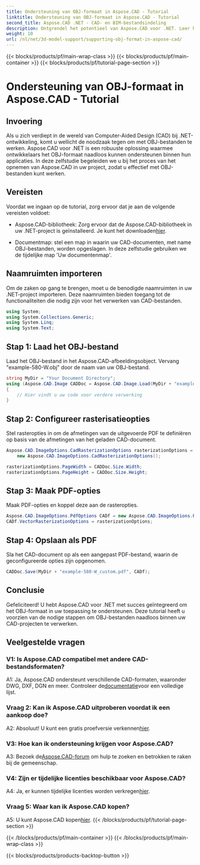 ```yaml
---
title: Ondersteuning van OBJ-formaat in Aspose.CAD - Tutorial
linktitle: Ondersteuning van OBJ-formaat in Aspose.CAD - Tutorial
second_title: Aspose.CAD .NET - CAD- en BIM-bestandsindeling
description: Ontgrendel het potentieel van Aspose.CAD voor .NET. Leer hoe u het OBJ-formaat naadloos kunt ondersteunen in uw CAD-toepassingen met deze stapsgewijze zelfstudie.
weight: 10
url: /nl/net/3d-model-support/supporting-obj-format-in-aspose-cad/
---
```


{{< blocks/products/pf/main-wrap-class >}}
{{< blocks/products/pf/main-container >}}
{{< blocks/products/pf/tutorial-page-section >}}

# Ondersteuning van OBJ-formaat in Aspose.CAD - Tutorial

## Invoering

Als u zich verdiept in de wereld van Computer-Aided Design (CAD) bij .NET-ontwikkeling, komt u wellicht de noodzaak tegen om met OBJ-bestanden te werken. Aspose.CAD voor .NET is een robuuste oplossing waarmee ontwikkelaars het OBJ-formaat naadloos kunnen ondersteunen binnen hun applicaties. In deze zelfstudie begeleiden we u bij het proces van het opnemen van Aspose.CAD in uw project, zodat u effectief met OBJ-bestanden kunt werken.

## Vereisten

Voordat we ingaan op de tutorial, zorg ervoor dat je aan de volgende vereisten voldoet:

-  Aspose.CAD-bibliotheek: Zorg ervoor dat de Aspose.CAD-bibliotheek in uw .NET-project is geïnstalleerd. Je kunt het downloaden[hier](https://releases.aspose.com/cad/net/).

- Documentmap: stel een map in waarin uw CAD-documenten, met name OBJ-bestanden, worden opgeslagen. In deze zelfstudie gebruiken we de tijdelijke map 'Uw documentenmap'.

## Naamruimten importeren

Om de zaken op gang te brengen, moet u de benodigde naamruimten in uw .NET-project importeren. Deze naamruimten bieden toegang tot de functionaliteiten die nodig zijn voor het verwerken van CAD-bestanden.

```csharp
using System;
using System.Collections.Generic;
using System.Linq;
using System.Text;
```


## Stap 1: Laad het OBJ-bestand

Laad het OBJ-bestand in het Aspose.CAD-afbeeldingsobject. Vervang "example-580-W.obj" door de naam van uw OBJ-bestand.

```csharp
string MyDir = "Your Document Directory";
using (Aspose.CAD.Image CADDoc = Aspose.CAD.Image.Load(MyDir + "example-580-W.obj"))
{
    // Hier vindt u uw code voor verdere verwerking
}
```

## Stap 2: Configureer rasterisatieopties

Stel rasteropties in om de afmetingen van de uitgevoerde PDF te definiëren op basis van de afmetingen van het geladen CAD-document.

```csharp
Aspose.CAD.ImageOptions.CadRasterizationOptions rasterizationOptions =
    new Aspose.CAD.ImageOptions.CadRasterizationOptions();

rasterizationOptions.PageWidth = CADDoc.Size.Width;
rasterizationOptions.PageHeight = CADDoc.Size.Height;
```

## Stap 3: Maak PDF-opties

Maak PDF-opties en koppel deze aan de rasteropties.

```csharp
Aspose.CAD.ImageOptions.PdfOptions CADf = new Aspose.CAD.ImageOptions.PdfOptions();
CADf.VectorRasterizationOptions = rasterizationOptions;
```

## Stap 4: Opslaan als PDF

Sla het CAD-document op als een aangepast PDF-bestand, waarin de geconfigureerde opties zijn opgenomen.

```csharp
CADDoc.Save(MyDir + "example-580-W_custom.pdf", CADf);
```

## Conclusie

Gefeliciteerd! U hebt Aspose.CAD voor .NET met succes geïntegreerd om het OBJ-formaat in uw toepassing te ondersteunen. Deze tutorial heeft u voorzien van de nodige stappen om OBJ-bestanden naadloos binnen uw CAD-projecten te verwerken.

## Veelgestelde vragen

### V1: Is Aspose.CAD compatibel met andere CAD-bestandsformaten?

 A1: Ja, Aspose.CAD ondersteunt verschillende CAD-formaten, waaronder DWG, DXF, DGN en meer. Controleer de[documentatie](https://reference.aspose.com/cad/net/)voor een volledige lijst.

### Vraag 2: Kan ik Aspose.CAD uitproberen voordat ik een aankoop doe?

 A2: Absoluut! U kunt een gratis proefversie verkennen[hier](https://releases.aspose.com/).

### V3: Hoe kan ik ondersteuning krijgen voor Aspose.CAD?

 A3: Bezoek de[Aspose.CAD-forum](https://forum.aspose.com/c/cad/19) om hulp te zoeken en betrokken te raken bij de gemeenschap.

### V4: Zijn er tijdelijke licenties beschikbaar voor Aspose.CAD?

 A4: Ja, er kunnen tijdelijke licenties worden verkregen[hier](https://purchase.aspose.com/temporary-license/).

### Vraag 5: Waar kan ik Aspose.CAD kopen?

 A5: U kunt Aspose.CAD kopen[hier](https://purchase.aspose.com/buy).
{{< /blocks/products/pf/tutorial-page-section >}}

{{< /blocks/products/pf/main-container >}}
{{< /blocks/products/pf/main-wrap-class >}}

{{< blocks/products/products-backtop-button >}}
